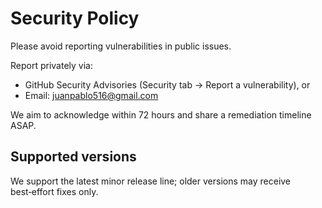 # Security Policy

Please avoid reporting vulnerabilities in public issues.

Report privately via:
- GitHub Security Advisories (Security tab → Report a vulnerability), or
- Email: juanpablo516@gmail.com

We aim to acknowledge within 72 hours and share a remediation timeline ASAP.

## Supported versions

We support the latest minor release line; older versions may receive best‑effort fixes only.
